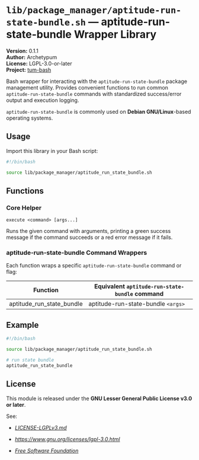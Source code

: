 # `lib/package_manager/aptitude-run-state-bundle.sh` — aptitude-run-state-bundle Wrapper Library

**Version:** 0.1.1  
**Author:** Archetypum  
**License:** LGPL-3.0-or-later  
**Project:** [tum-bash](https://github.com/Archetypum/tum-bash.git)

Bash wrapper for interacting with the `aptitude-run-state-bundle` package management utility. Provides convenient functions to run common `aptitude-run-state-bundle` commands with standardized success/error output and execution logging.

`aptitude-run-state-bundle` is commonly used on **Debian GNU/Linux**-based operating systems.

## Usage

Import this library in your Bash script:

```bash
#!/bin/bash

source lib/package_manager/aptitude_run_state_bundle.sh
```

## Functions

### Core Helper

`execute <command> [args...]`

Runs the given command with arguments, printing a green success message if the command succeeds or a red error message if it fails.

### aptitude-run-state-bundle Command Wrappers

Each function wraps a specific `aptitude-run-state-bundle` command or flag:

| **Function**              | **Equivalent `aptitude-run-state-bundle` command** |
|---------------------------|----------------------------------------------------|
| aptitude_run_state_bundle | aptitude-run-state-bundle `<args>`                 |

## Example

```bash
#!/bin/bash

source lib/package_manager/aptitude_run_state_bundle.sh

# run state bundle
aptitude_run_state_bundle
```

## License

This module is released under the **GNU Lesser General Public License v3.0 or later**.

See:

- [_LICENSE-LGPLv3.md_](https://github.com/Archetypum/tum-bash/blob/master/LICENSE-LGPLv3.md)

- _https://www.gnu.org/licenses/lgpl-3.0.html_

- [_Free Software Foundation_](https://www.fsf.org/)
